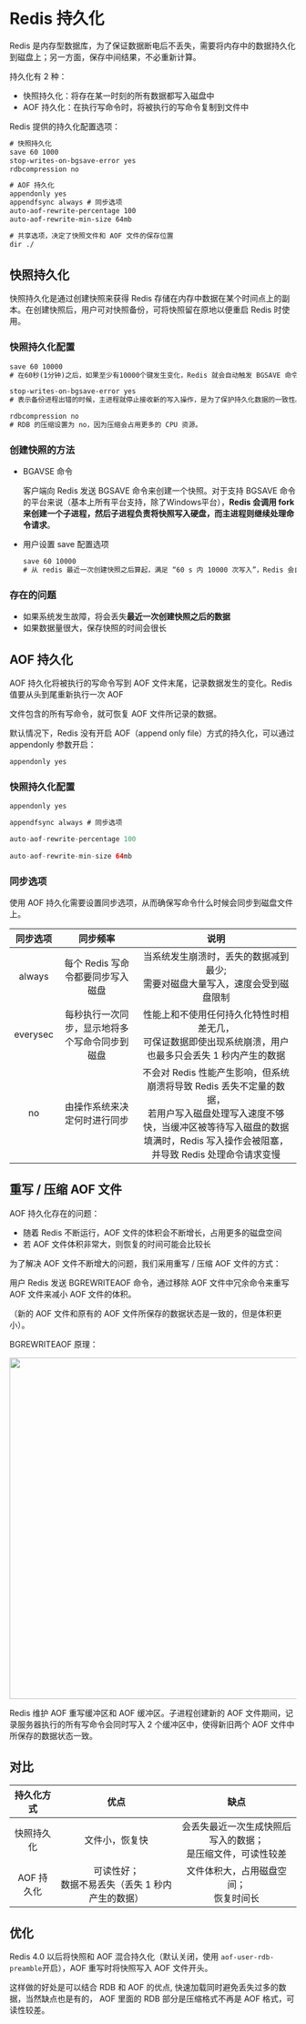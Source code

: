 # Redis 持久化

Redis 是内存型数据库，为了保证数据断电后不丢失，需要将内存中的数据持久化到磁盘上；另一方面，保存中间结果，不必重新计算。

持久化有 2 种：

- 快照持久化：将存在某一时刻的所有数据都写入磁盘中
- AOF 持久化：在执行写命令时，将被执行的写命令复制到文件中

Redis 提供的持久化配置选项：

```html
# 快照持久化
save 60 1000
stop-writes-on-bgsave-error yes
rdbcompression no

# AOF 持久化
appendonly yes
appendfsync always # 同步选项
auto-aof-rewrite-percentage 100
auto-aof-rewrite-min-size 64mb

# 共享选项，决定了快照文件和 AOF 文件的保存位置
dir ./
```



## 快照持久化

快照持久化是通过创建快照来获得 Redis 存储在内存中数据在某个时间点上的副本。在创建快照后，用户可对快照备份，可将快照留在原地以便重启 Redis 时使用。

### 快照持久化配置

```html
save 60 10000        
# 在60秒(1分钟)之后，如果至少有10000个键发生变化，Redis 就会自动触发 BGSAVE 命令创建快照。

stop-writes-on-bgsave-error yes 
# 表示备份进程出错的时候，主进程就停止接收新的写入操作，是为了保护持久化数据的一致性。

rdbcompression no
# RDB 的压缩设置为 no，因为压缩会占用更多的 CPU 资源。
```



### 创建快照的方法

- BGAVSE 命令

  客户端向 Redis 发送 BGSAVE 命令来创建一个快照。对于支持 BGSAVE 命令的平台来说（基本上所有平台支持，除了Windows平台），**Redis 会调用 fork 来创建一个子进程，然后子进程负责将快照写入硬盘，而主进程则继续处理命令请求**。

- 用户设置 save 配置选项

  ```html
  save 60 10000
  # 从 redis 最近一次创建快照之后算起，满足 “60 s 内 10000 次写入”，Redis 会自动触发 BGSAVE 命令
  ```



### 存在的问题

- 如果系统发生故障，将会丢失**最近一次创建快照之后的数据**
- 如果数据量很大，保存快照的时间会很长



## AOF 持久化

AOF 持久化将被执行的写命令写到 AOF 文件末尾，记录数据发生的变化。Redis 值要从头到尾重新执行一次 AOF 

文件包含的所有写命令，就可恢复 AOF 文件所记录的数据。

默认情况下，Redis 没有开启 AOF（append only file）方式的持久化，可以通过 appendonly 参数开启：

```html
appendonly yes
```



### 快照持久化配置

```java
appendonly yes

appendfsync always # 同步选项

auto-aof-rewrite-percentage 100
    
auto-aof-rewrite-min-size 64mb
```



### 同步选项

使用 AOF 持久化需要设置同步选项，从而确保写命令什么时候会同步到磁盘文件上。

| 同步选项 |                    同步频率                    |                             说明                             |
| :------: | :--------------------------------------------: | :----------------------------------------------------------: |
|  always  |       每个 Redis 写命令都要同步写入磁盘        | 当系统发生崩溃时，丢失的数据减到最少;<br/>需要对磁盘大量写入，速度会受到磁盘限制 |
| everysec | 每秒执行一次同步，显示地将多个写命令同步到磁盘 | 性能上和不使用任何持久化特性时相差无几，<br/>可保证数据即使出现系统崩溃，用户也最多只会丢失 1 秒内产生的数据 |
|    no    |          由操作系统来决定何时进行同步          | 不会对 Redis 性能产生影响，但系统崩溃将导致 Redis 丢失不定量的数据，<br/>若用户写入磁盘处理写入速度不够快，当缓冲区被等待写入磁盘的数据填满时，Redis 写入操作会被阻塞，并导致 Redis 处理命令请求变慢 |



## 重写 / 压缩 AOF 文件

AOF 持久化存在的问题：

- 随着 Redis 不断运行，AOF 文件的体积会不断增长，占用更多的磁盘空间
- 若 AOF 文件体积非常大，则恢复的时间可能会比较长

为了解决 AOF 文件不断增大的问题，我们采用重写 / 压缩 AOF 文件的方式：

用户 Redis 发送 BGREWRITEAOF 命令，通过移除 AOF 文件中冗余命令来重写 AOF 文件来减小 AOF 文件的体积。

（新的 AOF 文件和原有的 AOF 文件所保存的数据状态是一致的，但是体积更小）。

BGREWRITEAOF 原理：

<div align="center"><img src="https://gitee.com/duhouan/ImagePro/raw/master/redis/r_4.png" width="600px"/></div>

Redis 维护 AOF 重写缓冲区和 AOF 缓冲区。子进程创建新的 AOF 文件期间，记录服务器执行的所有写命令会同时写入 2 个缓冲区中，使得新旧两个 AOF 文件中所保存的数据状态一致。



## 对比

| 持久化方式 |                         优点                         |                             缺点                             |
| :--------: | :--------------------------------------------------: | :----------------------------------------------------------: |
| 快照持久化 |                    文件小，恢复快                    | 会丢失最近一次生成快照后写入的数据；<br/>是压缩文件，可读性较差 |
| AOF 持久化 | 可读性好；<br/>数据不易丢失（丢失 1 秒内产生的数据） |          文件体积大，占用磁盘空间；<br/>恢复时间长           |



## 优化

Redis 4.0 以后将快照和 AOF 混合持久化（默认关闭，使用 `aof-user-rdb-preamble`开启），AOF 重写时将快照写入 AOF 文件开头。

这样做的好处是可以结合 RDB 和 AOF 的优点, 快速加载同时避免丢失过多的数据，当然缺点也是有的， AOF 里面的 RDB 部分是压缩格式不再是 AOF 格式，可读性较差。